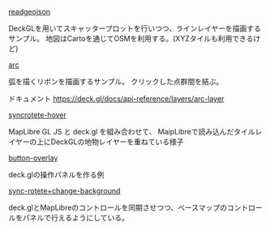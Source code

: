 
[readgeojson](./readgeojson)

DeckGLを用いてスキャッタープロットを行いつつ、ラインレイヤーを描画するサンプル。
地図はCartoを通じてOSMを利用する。(XYZタイルも利用できるけど)



[arc](./arc)


弧を描くリボンを描画するサンプル。
クリックした点群間を結ぶ。


ドキュメント
https://deck.gl/docs/api-reference/layers/arc-layer


[syncrotete-hover](./syncrotete-hover)

MapLibre GL JS と deck.gl を組み合わせて、
MaipLibreで読み込んだタイルレイヤーの上にDeckGLの地物レイヤーを重ねている様子



[button-overlay](./button-overlay])

deck.glの操作パネルを作る例


[sync-rotete+change-background](./sync-rotete+change-background)

deck.glとMapLibreのコントロールを同期させつつ、ベースマップのコントロールをパネルで行えるようにしている。
